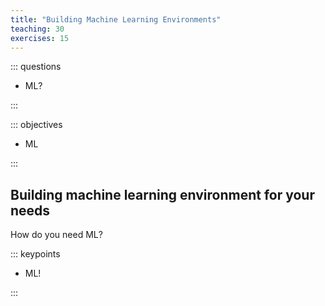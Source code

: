 ```yaml
---
title: "Building Machine Learning Environments"
teaching: 30
exercises: 15
---
```


::: questions

* ML?

:::

::: objectives

* ML

:::

## Building machine learning environment for your needs

How do you need ML?


::: keypoints

* ML!

:::
